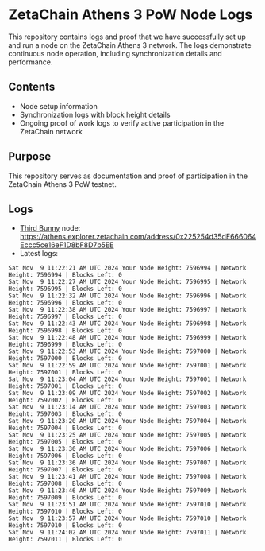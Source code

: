 # ZetaChain Athens 3 PoW Node Logs
This repository contains logs and proof that we have successfully set up and run a node on the ZetaChain Athens 3 network. The logs demonstrate continuous node operation, including synchronization details and performance.

## Contents
- Node setup information
- Synchronization logs with block height details
- Ongoing proof of work logs to verify active participation in the ZetaChain network

## Purpose
This repository serves as documentation and proof of participation in the ZetaChain Athens 3 PoW testnet.

## Logs

- [Third Bunny](https://thirdbunny.xyz/) node: https://athens.explorer.zetachain.com/address/0x225254d35dE666064Eccc5ce16eF1D8bF8D7b5EE
- Latest logs:
```
Sat Nov  9 11:22:21 AM UTC 2024 Your Node Height: 7596994 | Network Height: 7596994 | Blocks Left: 0
Sat Nov  9 11:22:27 AM UTC 2024 Your Node Height: 7596995 | Network Height: 7596995 | Blocks Left: 0
Sat Nov  9 11:22:32 AM UTC 2024 Your Node Height: 7596996 | Network Height: 7596996 | Blocks Left: 0
Sat Nov  9 11:22:38 AM UTC 2024 Your Node Height: 7596997 | Network Height: 7596997 | Blocks Left: 0
Sat Nov  9 11:22:43 AM UTC 2024 Your Node Height: 7596998 | Network Height: 7596998 | Blocks Left: 0
Sat Nov  9 11:22:48 AM UTC 2024 Your Node Height: 7596999 | Network Height: 7596999 | Blocks Left: 0
Sat Nov  9 11:22:53 AM UTC 2024 Your Node Height: 7597000 | Network Height: 7597000 | Blocks Left: 0
Sat Nov  9 11:22:59 AM UTC 2024 Your Node Height: 7597001 | Network Height: 7597001 | Blocks Left: 0
Sat Nov  9 11:23:04 AM UTC 2024 Your Node Height: 7597001 | Network Height: 7597001 | Blocks Left: 0
Sat Nov  9 11:23:09 AM UTC 2024 Your Node Height: 7597002 | Network Height: 7597002 | Blocks Left: 0
Sat Nov  9 11:23:14 AM UTC 2024 Your Node Height: 7597003 | Network Height: 7597003 | Blocks Left: 0
Sat Nov  9 11:23:20 AM UTC 2024 Your Node Height: 7597004 | Network Height: 7597004 | Blocks Left: 0
Sat Nov  9 11:23:25 AM UTC 2024 Your Node Height: 7597005 | Network Height: 7597005 | Blocks Left: 0
Sat Nov  9 11:23:30 AM UTC 2024 Your Node Height: 7597006 | Network Height: 7597006 | Blocks Left: 0
Sat Nov  9 11:23:36 AM UTC 2024 Your Node Height: 7597007 | Network Height: 7597007 | Blocks Left: 0
Sat Nov  9 11:23:41 AM UTC 2024 Your Node Height: 7597008 | Network Height: 7597008 | Blocks Left: 0
Sat Nov  9 11:23:46 AM UTC 2024 Your Node Height: 7597009 | Network Height: 7597009 | Blocks Left: 0
Sat Nov  9 11:23:51 AM UTC 2024 Your Node Height: 7597010 | Network Height: 7597010 | Blocks Left: 0
Sat Nov  9 11:23:57 AM UTC 2024 Your Node Height: 7597010 | Network Height: 7597010 | Blocks Left: 0
Sat Nov  9 11:24:02 AM UTC 2024 Your Node Height: 7597011 | Network Height: 7597011 | Blocks Left: 0
```
